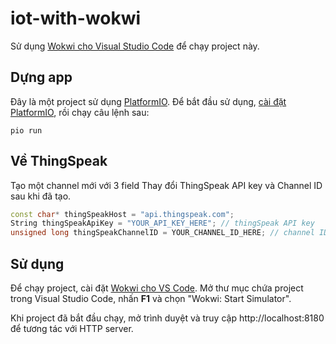 # iot-with-wokwi
Sử dụng [Wokwi cho Visual Studio Code](https://marketplace.visualstudio.com/items?itemName=wokwi.wokwi-vscode) để chạy project này.
## Dựng app

Đây là một project sử dụng [PlatformIO](https://platformio.org). Để bắt đầu sử dụng, [cài đặt PlatformIO](https://docs.platformio.org/en/latest/core/installation/index.html), rồi chạy câu lệnh sau:

```
pio run
```

## Về ThingSpeak

Tạo một channel mới với 3 field
Thay đổi ThingSpeak API key và Channel ID sau khi đã tạo.

```cpp
const char* thingSpeakHost = "api.thingspeak.com";
String thingSpeakApiKey = "YOUR_API_KEY_HERE"; // thingSpeak API key
unsigned long thingSpeakChannelID = YOUR_CHANNEL_ID_HERE; // channel ID
```

## Sử dụng

Để chạy project, cài đặt [Wokwi cho VS Code](https://marketplace.visualstudio.com/items?itemName=wokwi.wokwi-vscode). Mở thư mục chứa project trong Visual Studio Code, nhấn **F1** và chọn "Wokwi: Start Simulator".

Khi project đã bắt đầu chạy, mở trình duyệt và truy cập http://localhost:8180 để tương tác với HTTP server.
